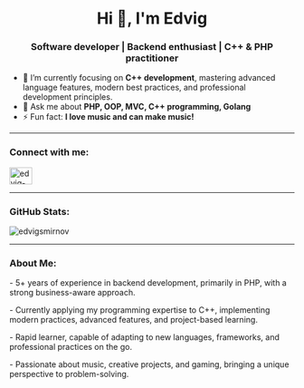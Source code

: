 <h1 align="center">Hi 👋, I'm Edvig</h1>
<h3 align="center">Software developer | Backend enthusiast | C++ & PHP practitioner</h3>

- 🌱 I’m currently focusing on **C++ development**, mastering advanced language features, modern best practices, and professional development principles.
- 💬 Ask me about **PHP, OOP, MVC, C++ programming, Golang**
- ⚡ Fun fact: **I love music and can make music!**

---

<h3 align="left">Connect with me:</h3>
<p align="left">
<a href="https://linkedin.com/in/edvig-smirnov" target="blank">
  <img align="center" src="https://raw.githubusercontent.com/rahuldkjain/github-profile-readme-generator/master/src/images/icons/Social/linked-in-alt.svg" alt="edvig-smirnov" height="30" width="40" />
</a>
</p>

---

<h3 align="left">GitHub Stats:</h3>
<p>
  <img align="center" src="https://github-readme-stats.vercel.app/api/top-langs?username=edvigsmirnov&show_icons=true&locale=en&layout=compact" alt="edvigsmirnov" />
</p>

---

<h3 align="left">About Me:</h3>
<p></p>- 5+ years of experience in backend development, primarily in PHP, with a strong business-aware approach.<p/>
<p>- Currently applying my programming expertise to C++, implementing modern practices, advanced features, and project-based learning.<p/>
<p>- Rapid learner, capable of adapting to new languages, frameworks, and professional practices on the go.<p/>
<p>- Passionate about music, creative projects, and gaming, bringing a unique perspective to problem-solving.<p/>

